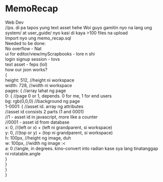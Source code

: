 # MemoRecap
Web Dev <br />
//ps. di pa tapos yung text asset hehe
Woi guys gamitin nyo na lang ung system/ at user_guide/ nyo kasi di kaya >100 files na upload <br />
Import nyo ung memo_recap.sql <br />
Needed to be done:<br />
No overflow - Nat <br />
ui for editor/view/myScrapbooks - lore n shi <br />
login signup session - tovs <br />
text asset - feps (lol) <br />
how our json works? <br />
{ <br />
	height: 512, //height ni workspace <br />
	width: 728, //width ni workspace <br />
	pages: { //array lahat ng page <br />
		0: { //page 0 or 1, depends. 0 for me, 1 for end users <br />
			bg: rgb(0,0,0) //background ng page <br />
			1-0001: { //asset id. array ng attributes <br />
				//asset id consists 2 parts (1 and 0001) <br />
				//1 - asset id in javascript, more like a counter <br />
				//0001 - asset id from database <br />
				x: 0, //(left or x) + (left ni grandparent, si workspace) <br />
				y: 0, //(top or y) + (top ni grandparent, si workspace) <br />
				h: 100px, //height ng image, duh <br />
				w: 100px, //width ng image :< <br />
				a: 0 //angle, in degrees. kino-convert into radian kase sya lang tinatanggap ni rotatable.angle <br />
			} <br />
		} <br />
	} <br />
} <br />

